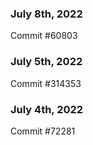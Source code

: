 ### July 8th, 2022

Commit #60803

### July 5th, 2022

Commit #314353


### July 4th, 2022

Commit #72281
